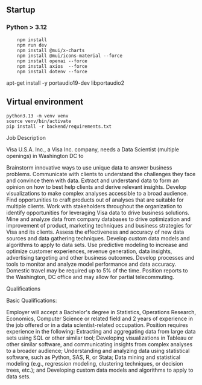 ## Startup
### Python > 3.12
```
	npm install
	npm run dev
	npm install @mui/x-charts
	npm install @mui/icons-material --force
	npm install openai --force
	npm install axios  --force
	npm install dotenv --force

```
apt-get install -y portaudio19-dev libportaudio2
## Virtual environment
```
python3.13 -m venv venv
source venv/bin/activate
pip install -r backend/requirements.txt

```

Job Description

Visa U.S.A. Inc., a Visa Inc. company, needs a Data Scientist (multiple openings) in Washington DC to

Brainstorm innovative ways to use unique data to answer business problems.
Communicate with clients to understand the challenges they face and convince them with data.
Extract and understand data to form an opinion on how to best help clients and derive relevant insights.
Develop visualizations to make complex analyses accessible to a broad audience.
Find opportunities to craft products out of analyses that are suitable for multiple clients.
Work with stakeholders throughout the organization to identify opportunities for leveraging Visa data to drive business solutions.
Mine and analyze data from company databases to drive optimization and improvement of product, marketing techniques and business strategies for Visa and its clients.
Assess the effectiveness and accuracy of new data sources and data gathering techniques.
Develop custom data models and algorithms to apply to data sets.
Use predictive modeling to increase and optimize customer experiences, revenue generation, data insights, advertising targeting and other business outcomes.
Develop processes and tools to monitor and analyze model performance and data accuracy.
Domestic travel may be required up to 5% of the time.
Position reports to the Washington, DC office and may allow for partial telecommuting.

Qualifications

Basic Qualifications:

Employer will accept a Bachelor's degree in Statistics, Operations Research, Economics, Computer Science or related field and 2 years of experience in the job offered or in a data scientist-related occupation.
Position requires experience in the following:
Extracting and aggregating data from large data sets using SQL or other similar tool;
Developing visualizations in Tableau or other similar software, and communicating insights from complex analyses to a broader audience;
Understanding and analyzing data using statistical software, such as Python, SAS, R, or Stata;
Data mining and statistical modeling (e.g., regression modeling, clustering techniques, or decision trees, etc.); and
Developing custom data models and algorithms to apply to data sets.

